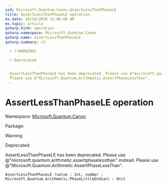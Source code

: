 ```yaml
---
uid: Microsoft.Quantum.Canon.AssertLessThanPhaseLE
title: AssertLessThanPhaseLE operation
ms.date: 10/16/2020 12:00:00 AM
ms.topic: article
qsharp.kind: operation
qsharp.namespace: Microsoft.Quantum.Canon
qsharp.name: AssertLessThanPhaseLE
qsharp.summary: >2-

  > [!WARNING]

  > Deprecated


  AssertLessThanPhaseLE has been deprecated. Please use @"microsoft.quantum.arithmetic.assertphaselessthan" instead.
  Please use @"Microsoft.Quantum.Arithmetic.AssertPhaseLessThan".
---
```


# AssertLessThanPhaseLE operation

Namespace: [Microsoft.Quantum.Canon](xref:Microsoft.Quantum.Canon)

Package: [](https://nuget.org/packages/)


> [!WARNING]
> Deprecated
AssertLessThanPhaseLE has been deprecated. Please use @"microsoft.quantum.arithmetic.assertphaselessthan" instead.Please use @"Microsoft.Quantum.Arithmetic.AssertPhaseLessThan".

```Q#
AssertLessThanPhaseLE (value : Int, number : Microsoft.Quantum.Arithmetic.PhaseLittleEndian) : Unit
```
